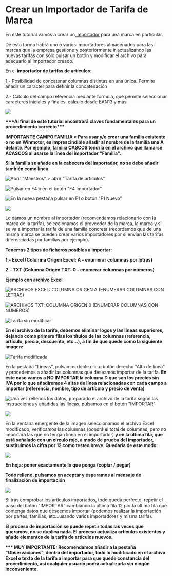 # Crear un Importador de Tarifa de Marca

En éste tutorial vamos a crear un[ importador](./) para una marca en particular.

De ésta forma habrá uno o varios importadores almacenados para las marcas que la empresa gestione y posteriormente ir actualizando las nuevas tarifas con sólo pulsar un botón y modificar el archivo para adecuarlo al importador creado.

En el **importador de tarifas de artículos**:

1.- Posibilidad de concatenar columnas distintas en una única. Permite añadir un caracter para definir la concatenación

2.- Cálculo del campo referencia mediante fórmula, que permite seleccionar caracteres iniciales y finales, cálculo desde EAN13 y más.

![](<../../.gitbook/assets/imagen (1) (1) (1) (1) (1) (1) (1) (1) (1) (1) (1).png>)

**\*\*\*Al final de este tutorial encontrará claves fundamentales para un procedimiento correcto\*\*\***

**IMPORTANTE CAMPO FAMILIA > Para usar y/o crear una familia existente o no en Winmotor, es imprescindible añadir al nombre de la familia una A delante. Por ejemplo, familia CASCOS tendría en el archivo que llamarse ACASCOS al usarse la línea del importador "Familia".**

**Si la familia se añade en la cabecera del importador, no se debe añadir también como línea.**

![Abrir "Maestros" > abrir "Tarifa de artículos"](<../../.gitbook/assets/image (74).png>)

![Pulsar en F4 o en el botón "F4 Importador"](<../../.gitbook/assets/image (75).png>)

![En la nueva pestaña pulsar en F1 o botón "F1 Nuevo"](<../../.gitbook/assets/image (76).png>)

![](<../../.gitbook/assets/image (77).png>)

Le damos un nombre al importador (recomendamos relacionarlo con la marca de la tarifa), seleccionamos el proveedor de la marca, la marca y si se va a importar la tarifa de una familia concreta (recordamos que de una misma marca se pueden crear varios importadores por si envían las tarifas diferenciadas por familias por ejemplo).

**Tenemos 2 tipos de ficheros posibles a importar:**

**1.- Excel (Columna Origen Excel: A - enumerar columnas por letras)**

**2.- TXT (Columna Origen TXT: 0 - enumerar columnas por números)**

**Ejemplo con archivo Excel**

![ARCHIVOS EXCEL: COLUMNA ORIGEN A (ENUMERAR COLUMNAS CON LETRAS)](<../../.gitbook/assets/image (78).png>)

![ARCHIVOS TXT: COLUMNA ORIGEN 0 (ENUMERAR COLUMNAS CON NÚMEROS)](<../../.gitbook/assets/image (79).png>)

![Tarifa sin modificar](<../../.gitbook/assets/image (80).png>)

**En el archivo de la tarifa, debemos eliminar logos y las líneas superiores, dejando como primera filas los títulos de las columnas (referencia, artículo, precio, descuento, etc...), a fin de que quede como la siguiente imagen:**

![Tarifa modificada](<../../.gitbook/assets/image (81).png>)

En la pestaña "Líneas", pulsamos doble clic o botón derecho "Alta de línea" y procedemos a añadir las columnas que deseamos importar de la tarifa. **En este caso vamos a NO IMPORTAR la columna D que son los precios sin IVA por lo que añadiremos 4 altas de línea relacionadas con cada campo a importar (referencia, nombre, tipo de artículo y precio de venta)**

![Una vez rellenos los datos, preparado el archivo de la tarifa según las instrucciones y añadidas las líneas, pulsamos en el botón "IMPORTAR"](<../../.gitbook/assets/image (82).png>)

![](<../../.gitbook/assets/image (83).png>)

En la ventana emergente de la imagen seleccionamos el archivo Excel modificado, verificamos las columnas (pondrá el total de columnas, pero no importará las que no tengan línea en el importador) **y en la última fila, que está señalado con un círculo rojo, a modo de prueba del importador, sustituimos la cifra por 12 como testeo breve. Quedaría de este modo:**

![](<../../.gitbook/assets/image (84).png>)

**En hoja: poner exactamente lo que ponga (copiar / pegar)**

**Todo relleno, pulsamos en aceptar y esperamos al mensaje de finalización de importación**

![](<../../.gitbook/assets/image (85).png>)

Si tras comprobar los artículos importados, todo queda perfecto, repetir el paso del botón "IMPORTAR" cambiando la última fila 12 por la última fila que contenga datos que deseemos importar (podemos realizar la importación por partes, familias, etc...usando varios importadores y misma tarifa).

**El proceso de importación se puede repetir todas las veces que queramos, no se duplica nada. El proceso actualiza artículos existentes y añade elementos de la tarifa de artículos nuevos.**

**\*\*\* MUY IMPORTANTE: Recomendamos añadir a la pestaña "Observaciones", dentro del importador, todo lo modificado en el archivo Excel o texto de la tarifa a importar para que quede constancia del procedimiento, así cualquier usuario podrá actualizarla sin ningún inconveniente.**
